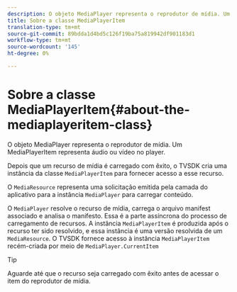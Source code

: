 ```yaml
---
description: O objeto MediaPlayer representa o reprodutor de mídia. Um MediaPlayerItem representa áudio ou vídeo no player.
title: Sobre a classe MediaPlayerItem
translation-type: tm+mt
source-git-commit: 89bdda1d4bd5c126f19ba75a819942df901183d1
workflow-type: tm+mt
source-wordcount: '145'
ht-degree: 0%

---
```



# Sobre a classe MediaPlayerItem{#about-the-mediaplayeritem-class}

O objeto MediaPlayer representa o reprodutor de mídia. Um MediaPlayerItem representa áudio ou vídeo no player.

Depois que um recurso de mídia é carregado com êxito, o TVSDK cria uma instância da classe `MediaPlayerItem` para fornecer acesso a esse recurso.

O `MediaResource` representa uma solicitação emitida pela camada do aplicativo para a instância `MediaPlayer` para carregar conteúdo.

O `MediaPlayer` resolve o recurso de mídia, carrega o arquivo manifest associado e analisa o manifesto. Essa é a parte assíncrona do processo de carregamento de recursos. A instância `MediaPlayerItem` é produzida após o recurso ter sido resolvido, e essa instância é uma versão resolvida de um `MediaResource`. O TVSDK fornece acesso à instância `MediaPlayerItem` recém-criada por meio de `MediaPlayer.CurrentItem`

>[!TIP]
>
>Aguarde até que o recurso seja carregado com êxito antes de acessar o item do reprodutor de mídia.

